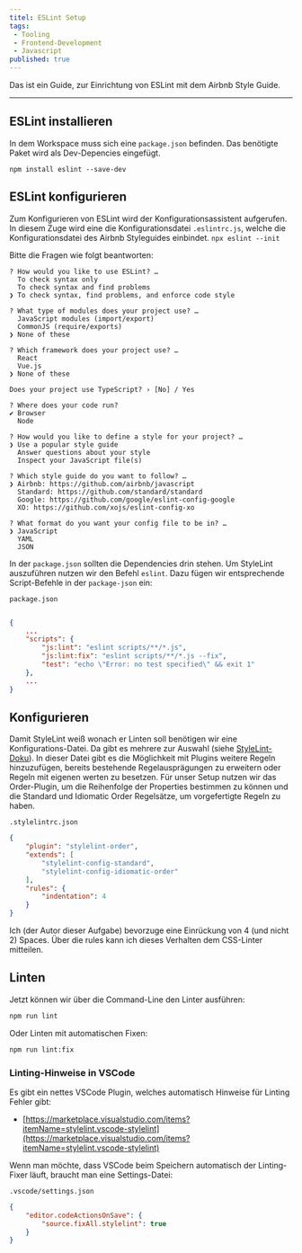 ```yaml
---
titel: ESLint Setup
tags:
 - Tooling
 - Frontend-Development
 - Javascript
published: true
---
```


Das ist ein Guide, zur Einrichtung von ESLint mit dem Airbnb Style Guide.

---

## ESLint installieren

In dem Workspace muss sich eine `package.json` befinden. Das benötigte Paket wird als Dev-Depencies eingefügt.

`npm install eslint --save-dev`

## ESLint konfigurieren

Zum Konfigurieren von ESLint wird der Konfigurationsassistent aufgerufen. In diesem Zuge wird eine die Konfigurationsdatei `.eslintrc.js`, welche die Konfigurationsdatei des Airbnb Styleguides einbindet.
`npx eslint --init`

Bitte die Fragen wie folgt beantworten:
```
? How would you like to use ESLint? …
  To check syntax only
  To check syntax and find problems
❯ To check syntax, find problems, and enforce code style
```

```
? What type of modules does your project use? …
  JavaScript modules (import/export)
  CommonJS (require/exports)
❯ None of these
```

```
? Which framework does your project use? …
  React
  Vue.js
❯ None of these
```

```
Does your project use TypeScript? › [No] / Yes
```

```
? Where does your code run?
✔ Browser
  Node
```

```
? How would you like to define a style for your project? …
❯ Use a popular style guide
  Answer questions about your style
  Inspect your JavaScript file(s)
```

```
? Which style guide do you want to follow? …
❯ Airbnb: https://github.com/airbnb/javascript
  Standard: https://github.com/standard/standard
  Google: https://github.com/google/eslint-config-google
  XO: https://github.com/xojs/eslint-config-xo
```

```
? What format do you want your config file to be in? …
❯ JavaScript
  YAML
  JSON
```

In der `package.json` sollten die Dependencies drin stehen. Um StyleLint auszuführen nutzen wir den Befehl `eslint`. Dazu fügen wir entsprechende Script-Befehle in der `package-json` ein:

`package.json`
```json

{
    ...
    "scripts": {
        "js:lint": "eslint scripts/**/*.js",
        "js:lint:fix": "eslint scripts/**/*.js --fix",
        "test": "echo \"Error: no test specified\" && exit 1"
    },
    ...
}
```

## Konfigurieren

Damit StyleLint weiß wonach er Linten soll benötigen wir eine Konfigurations-Datei. Da gibt es mehrere zur Auswahl (siehe [StyleLint-Doku](https://stylelint.io/user-guide/configure)). In dieser Datei gibt es die Möglichkeit mit Plugins weitere Regeln hinzuzufügen, bereits bestehende Regelausprägungen zu erweitern oder Regeln mit eigenen werten zu besetzen. Für unser Setup nutzen wir das Order-Plugin, um die Reihenfolge der Properties bestimmen zu können und die Standard und Idiomatic Order Regelsätze, um vorgefertigte Regeln zu haben.

`.stylelintrc.json`
```json
{
    "plugin": "stylelint-order",
    "extends": [
        "stylelint-config-standard",
        "stylelint-config-idiomatic-order"
    ],
    "rules": {
        "indentation": 4
    }
}
```
Ich (der Autor dieser Aufgabe) bevorzuge eine Einrückung von 4 (und nicht 2) Spaces. Über die rules kann ich dieses Verhalten dem CSS-Linter mitteilen.

## Linten

Jetzt können wir über die Command-Line den Linter ausführen:

```bash
npm run lint
```

Oder Linten mit automatischen Fixen:

```bash
npm run lint:fix
```

### Linting-Hinweise in VSCode

Es gibt ein nettes VSCode Plugin, welches automatisch Hinweise für Linting Fehler gibt:

- [https://marketplace.visualstudio.com/items?itemName=stylelint.vscode-stylelint](https://marketplace.visualstudio.com/items?itemName=stylelint.vscode-stylelint)

Wenn man möchte, dass VSCode beim Speichern automatisch der Linting-Fixer läuft, braucht man eine Settings-Datei:

`.vscode/settings.json`
```json
{
    "editor.codeActionsOnSave": {
        "source.fixAll.stylelint": true
    }
}
```
